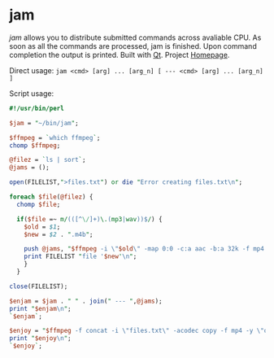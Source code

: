# jam

*jam* allows you to distribute submitted commands across avaliable CPU.
As soon as all the commands are processed, jam is finished. Upon command completion the output is printed.
Built with [Qt](http://qt.io/).
Project [Homepage](http://tycho.sytes.net/projects/index.html#jam).

Direct usage: `jam <cmd> [arg] ... [arg_n] [ --- <cmd> [arg] ... [arg_n] ]`

Script usage:
```perl
#!/usr/bin/perl

$jam = "~/bin/jam";

$ffmpeg = `which ffmpeg`;
chomp $ffmpeg;

@filez = `ls | sort`;
@jams = ();

open(FILELIST,">files.txt") or die "Error creating files.txt\n";

foreach $file(@filez) {
  chomp $file;

  if($file =~ m/(([^\/]+)\.(mp3|wav))$/) {
    $old = $1;
    $new = $2 . ".m4b";

    push @jams, "$ffmpeg -i \"$old\" -map 0:0 -c:a aac -b:a 32k -f mp4 -y -ac 1 \"$new\"";
    print FILELIST "file '$new'\n";
    }
  }

close(FILELIST);

$enjam = $jam . " " . join(" --- ",@jams);
print "$enjam\n";
`$enjam`;

$enjoy = "$ffmpeg -f concat -i \"files.txt\" -acodec copy -f mp4 -y \"output.m4b\"";
print "$enjoy\n";
`$enjoy`;
```
